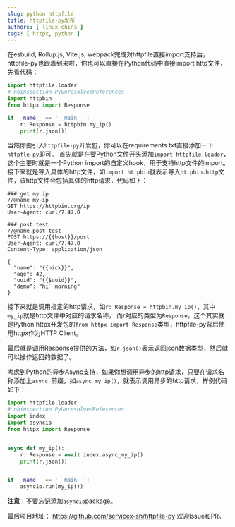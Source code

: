 ```yaml
---
slug: python httpfile
title: httpfile-py发布
authors: [ linux_china ]
tags: [ httpx, python ]
---
```


在esbuild, Rollup.js, Vite.js, webpack完成对httpfile直接import支持后，httpfile-py也跟着到来啦，你也可以直接在Python代码中直接import http文件，先看代码：

```python
import httpfile.loader
# noinspection PyUnresolvedReferences
import httpbin
from httpx import Response

if __name__ == '__main__':
    r: Response = httpbin.my_ip()
    print(r.json())
```

当然你要引入`httpfile-py`开发包，你可以在requirements.txt直接添加一下`httpfle-py`即可。
首先就是在要Python文件开头添加`import httpfile.loader`，这个主要时就是一个Python import的自定义hook，用于支持http文件的import。
接下来就是导入具体的http文件，如`import httpbin`就表示导入`httpbin.http`文件，该http文件会包括具体的http请求，代码如下：

```
### get my ip
//@name my-ip
GET https://httpbin.org/ip
User-Agent: curl/7.47.0

### post test
//@name post-test
POST https://{{host}}/post
User-Agent: curl/7.47.0
Content-Type: application/json

{
  "name": "{{nick}}",
  "age": 42,
  "uuid": "{{$uuid}}",
  "demo": "hi` morning"
}
```

接下来就是调用指定的http请求，如`r: Response = httpbin.my_ip()`，其中`my_ip`就是http文件中对应的请求名称，
而r对应的类型为`Response`，这个其实就是Python httpx开发包的`from httpx import Response`类型，httpfile-py背后使用httpx作为HTTP Client。

最后就是调用Response提供的方法，如`r.json()`表示返回json数据类型，然后就可以操作返回的数据了。

考虑到Python的异步Async支持，如果你想调用异步的http请求，只要在请求名称添加上`async_`前缀，如`async_my_ip()`，就表示调用异步的http请求，样例代码如下：

```python
import httpfile.loader
# noinspection PyUnresolvedReferences
import index
import asyncio
from httpx import Response


async def my_ip():
    r: Response = await index.async_my_ip()
    print(r.json())


if __name__ == '__main__':
    asyncio.run(my_ip())
```

**注意**：不要忘记添加`asyncio`package。

最后项目地址： https://github.com/servicex-sh/httpfile-py 欢迎Issue和PR。
